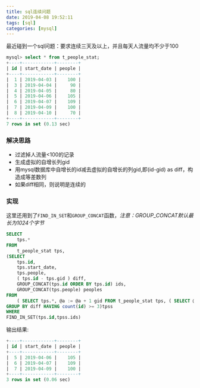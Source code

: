 ```yaml
---
title: sql连续问题
date: 2019-04-08 19:52:11
tags: [sql]
categories: [mysql]
---
```




最近碰到一个sql问题：要求连续三天及以上，并且每天人流量均不少于100

```sql
mysql> select * from t_people_stat;
+----+------------+--------+
| id | start_date | people |
+----+------------+--------+
|  1 | 2019-04-03 |    100 |
|  3 | 2019-04-04 |     90 |
|  4 | 2019-04-05 |     80 |
|  5 | 2019-04-06 |    105 |
|  6 | 2019-04-07 |    109 |
|  7 | 2019-04-09 |    100 |
|  8 | 2019-04-10 |     70 |
+----+------------+--------+
7 rows in set (0.13 sec)
```

<!-- more -->

### 解决思路

+ 过滤掉人流量<100的记录
+ 生成虚拟的自增长列gid
+ 用mysql数据库中自增长的id减去虚拟的自增长的列gid,即(id-gid) as diff，构造成等差数列
+ 如果diff相同，则说明是连续的


### 实现

这里还用到了`FIND_IN_SET`和`GROUP_CONCAT`函数，*注意：GROUP_CONCAT默认最长为1024个字节*

```sql
SELECT
	tps.*
FROM
	t_people_stat tps,
(SELECT
	tps.id,
	tps.start_date,
	tps.people,
	( tps.id - tps.gid ) diff,
	GROUP_CONCAT(tps.id ORDER BY tps.id) ids,
	GROUP_CONCAT(tps.people) peoples
FROM
	( SELECT tps.*, @a := @a + 1 gid FROM t_people_stat tps, ( SELECT @a := 0 ) AS t WHERE tps.people >= 100) tps
GROUP BY diff HAVING count(id) >= 3)tpss
WHERE
FIND_IN_SET(tps.id,tpss.ids)
```


输出结果:  

```sql
+----+------------+--------+
| id | start_date | people |
+----+------------+--------+
|  5 | 2019-04-06 |    105 |
|  6 | 2019-04-07 |    109 |
|  7 | 2019-04-09 |    100 |
+----+------------+--------+
3 rows in set (0.06 sec)
```
